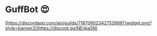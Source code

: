 # GuffBot 😍
[https://discordapp.com/api/guilds/718709023427526697/widget.png?style=banner2](https://discord.gg/NEnka5N)
